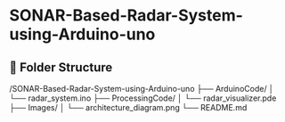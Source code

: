 

# SONAR-Based-Radar-System-using-Arduino-uno

## 📁 Folder Structure

/SONAR-Based-Radar-System-using-Arduino-uno
├── ArduinoCode/
│   └── radar_system.ino
├── ProcessingCode/
│   └── radar_visualizer.pde
├── Images/
│   └── architecture_diagram.png
└── README.md
